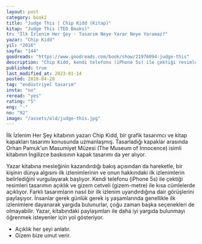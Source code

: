 ```yaml
---
layout: post  
category: book2  
title: "Judge This | Chip Kidd (Kitap)"  
kitap: "Judge This (TED Books)"  
tr: "İlk İzlenim Her Şey - Tasarım Neye Yarar Neye Yaramaz?"  
yazar: "Chip Kidd"  
yil: "2016"  
sayfa: "144"  
goodreads: "https://www.goodreads.com/book/show/21976094-judge-this"
description: "Chip Kidd, kendi telefonu (iPhone 5s) ile çektiği resimleri tasarımın açıklık ve gizem cetveli (gizem-metre) üzerinde kısa cümlelerde açıklıyor."
published: true
last_modified_at: 2023-01-14
posted: 2018-04-28
tag: "endüstriyel tasarım"
insta: "no"
reread: "yes"
rating: "5"
eng: "-"
no: "92"
image: "/assets/old/judge-this.jpg"
---
```


İlk İzlenim Her Şey kitabının yazarı Chip Kidd, bir grafik tasarımcı ve kitap kapakları tasarımı konusunda uzmanlaşmış. Tasarladığı kapaklar arasında Orhan Pamuk'un Masumiyet Müzesi (The Museum of Innocence) isimli kitabının İngilizce baskısının kapak tasarımı da yer alıyor.  
  
Yazar kitabına mesleğinin kazandırdığı bakış açısından da hareketle, bir kişinin dünya algısını ilk izlenimlerinin ve onun hakkındaki ilk izlenimlerin belirlediğini vurgulayarak başlıyor. Kendi telefonu (iPhone 5s) ile çektiği resimleri tasarımın açıklık ve gizem cetveli (gizem-metre) ile kısa cümlelerde açıklıyor. Farklı tasarımların nasıl bir ilk izlenim uyandırdığına dair görüşlerini paylaşıyor. İnsanlar gerek günlük gerek iş yaşamlarında genellikle ilk izlenimlere dayanarak yargıda bulunurlar, çoğu zaman başka seçenekleri de olmayabilir. Yazar, kitabındaki paylaşımları ile daha iyi yargıda bulunmayı öğrenmek isteyenler için yol gösteriyor.  
  
- Açıklık her şeyi anlatır.  
- Gizem bize umut verir.  
  

